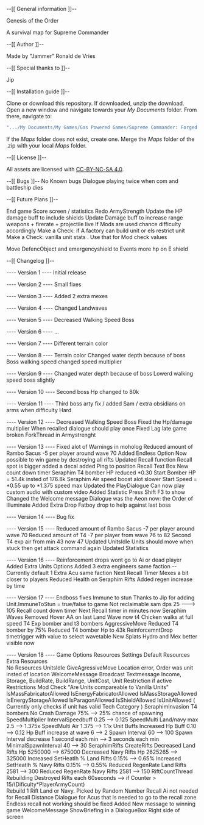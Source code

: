 --[[ General information  ]]--

Genesis of the Order

A survival map for Supreme Commander

--[[ Author  ]]--

Made by "Jammer" Ronald de Vries

--[[ Special thanks to ]]--

Jip

--[[ Installation guide ]]--

Clone or download this repository. If downloaded, unzip the download. Open a new window and navigate towards your _My Documents_ folder. From there, navigate to: 
``` sh
".../My Documents/My Games/Gas Powered Games/Supreme Commander: Forged Alliance/"
```
If the _Maps_ folder does not exist, create one. Merge the _Maps_ folder of the .zip with your local _Maps_ folder.

--[[ License ]]--

All assets are licensed with [CC-BY-NC-SA 4.0](https://creativecommons.org/licenses/by-nc-sa/4.0/).

--[[ Bugs ]]--
No Known bugs
Dialogue playing twice when com and battleship dies

--[[ Future Plans ]]--

End game Score screen / statistics
Redo ArmyStrength 
Update the HP damage buff to include shields 
Update Damage buff to increase range weapons + firerate + projectile live
If Mods are used chance difficulty accordingly
Make a Check: if A factory can build unit or els restrict unit  
Make a Check: vanilla unit stats . Use that for Mod check values

Move DefencObject and emergencyshield to Events 
  more hp on E shield

--[[ Changelog ]]--

---- Version 1 ----
  Initial release

---- Version 2 ----
  Small fixes

---- Version 3 ----
  Added 2 extra mexes

---- Version 4 ----
  Changed Landwaves 

---- Version 5 ----
  Decreased Walking Speed Boss

---- Version 6 ----
  ...

---- Version 7 ----
  Different terrain color 

---- Version 8 ----
  Terrain color
  Changed water depth because of boss
  Boss walking speed changed speed multiplier

---- Version 9 ----
  Changed water depth because of boss
  Lowerd walking speed boss slightly

---- Version 10 ----
  Second boss Hp changed to 80k

---- Version 11 ----
  Third boss arty fix / added Sam / extra obsidians on arms when difficulty Hard

---- Version 12 ----
  Decreased Walking Speed Boss
  Fixed the Hp/damage multiplier 
  When recalled dialogue should play once
  Fixed Lag late game broken ForkThread in Armystrenght

---- Version 13 ----
  Fixed alot of Warnings in moholog
  Reduced amount of Rambo Sacus 
    -5 per player around wave 70
  Added Endless Option 
    Now possible to win game by destroying all rifts
    Updated Recall function
  Recall spot is bigger 
    added a decal 
    added Ping to position
    Recall Text Box
    New count down timer 
  Seraphim T4 bomber HP reduced *0.30 
    Start Bomber HP = 51.4k insted of 176.8k
  Seraphim Air speed boost alot slower
    Start Speed = *0.55 up to *1.375 speed max 
  Updated the PlayDialogue 
    Can now play custom audio with custom video
  Added Statistic 
    Press Shift F3 to show
  Changed the Welcome message 
    Dialogue was the Aeon now: the Order of Illuminate
  Added Extra Drop
    Fatboy drop to help against last boss

---- Version 14 ----
  Bug fix

---- Version 15 ----
  Reduced amount of Rambo Sacus
    -7 per player around wave 70
  Reduced amount of T4 
    -7 per player from wave 76 to 82
  Second T4 exp air from min 43 now 47
  Updated UnitsIdle 
    Units should move when stuck then get attack command again
  Updated Statistics

---- Version 16 ----
  Reinforcement drops wont go to Ai or dead player 
  Added Extra Units Options 
    Added 3 extra engineers same faction -- Currently default
      1 Extra Acu same faction
  Next Recall Timer
  Mexes a bit closer to players
  Reduced Health on Seraphim Rifts
    Added regen increase by time

---- Version 17 ----
  Endboss fixes
    Immune to stun
      Thanks to Jip for adding Unit.ImmuneToStun = true/false to game
    Not reclaimable
    sam dps 25 ---> 105
  Recall count down timer
    Next Recall timer in minutes now
  Seraphim Waves
    Removed Hover AA on last Land Wave now t4 Chicken walks at full speed
    T4 Exp bomber and t3 bombers
      AggressiveMove
      Reduced T4 bomber by 75% 
      Reduced T4 bomber Hp to 43k
  ReinforcemntDrop 
    timetrigger with value to select wavetable
  New Splats 
    Hydro and Mex better visible now

---- Version 18 ----
  Game Options
    Resources Settings
      Default Resources
      Extra Resources  
      No Resources 
  UnitsIdle 
    GiveAgressiveMove Location error, Order was unit insted of location
  WelcomeMessage
    Broadcast Textmessage Income, Storage, BuildRate, BuildRange, UnitCost, Unit Restriction if active
  Restrictions 
    Mod Check "Are Units compareable to Vanilla Units"
      IsMassFabricatorAllowed
      IsEnergyFabricatorAllowed
      IsMassStorageAllowed
      IsEnergyStorageAllowed
      IsParagonAllowed
      IsShieldAllowed
      IsUnitAllowed ( Currently only checks if unit has valid Tech Category )
  SeraphimInvasion 
    T4 bombers 
      No Crash Damage
      75% --> 25% chance of spawning
    SpeedMultiplier
      IntervalSpeedbuff 0.25 --> 0.125
      SpeedMulti Land/navy max 2.5 --> 1.375x 
      SpeedMulti Air 1.375 --> 1.1x
    Unit Buffs
      Increased Hp Buff 0.10 --> 0.12 
      Hp Buff increase at wave 6 --> 2 
    Spawn Interval 60 --> 100
      Spawn Interval decrease 1 second each min --> 3 seconds each min
      MinimalSpawnInterval 40 --> 30
  SeraphimRifts
    CreateRifts
      Decreased Land Rifts Hp 5250000 --> 675000
      Decreased Navy Rifts Hp 2625265 --> 325000
      Increased SetHeatlh % Land Rifts 0.15% --> 0.65%
      Increased SetHeatlh % Navy Rifts 0.15% --> 0.55%
      Reduced RegenRate Land Rifts 2581 --> 300
      Reduced RegenRate Navy Rifts 2581 --> 150
    RiftCountThread
      Rebuilding Destroyed Rifts each 60seconds --> if Counter > 15/(Dificulty*PlayerArmyCount)  
      Rebuild 1 Rift Land or Navy. Picked by Random Number
  Recall 
    Ai not needed for Recall
    Distance Dialogue for Acus that is needed to go to the recall zone
    Endless recall not working should be fixed
    Added New message to winning game 
  WelcomeMessage
    ShowBriefing in a DialogueBox Right side of screen 


